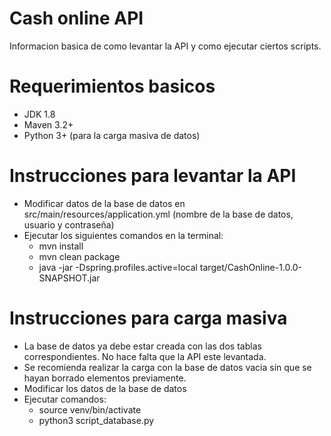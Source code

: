 # Cash online API
   Informacion basica de como levantar la API y como ejecutar ciertos scripts.

# Requerimientos basicos
   - JDK 1.8
   - Maven 3.2+
   - Python 3+ (para la carga masiva de datos)

# Instrucciones para levantar la API
  - Modificar datos de la base de datos en src/main/resources/application.yml (nombre de la base de datos, usuario y contraseña)
  - Ejecutar los siguientes comandos en la terminal:
    - mvn install
    - mvn clean package
    - java -jar -Dspring.profiles.active=local target/CashOnline-1.0.0-SNAPSHOT.jar
  
 # Instrucciones para carga masiva
  - La base de datos ya debe estar creada con las dos tablas correspondientes. No hace falta que la API este levantada.
  - Se recomienda realizar la carga con la base de datos vacia sin que se hayan borrado elementos previamente. 
  - Modificar los datos de la base de datos
  - Ejecutar comandos:
      - source venv/bin/activate
      - python3 script_database.py
